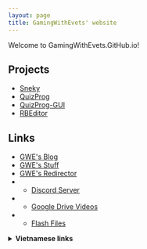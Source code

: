 ```yaml
---
layout: page
title: GamingWithEvets' website
---
```


Welcome to GamingWithEvets.GitHub.io!

## Projects
- [Sneky](https://github.com/gamingwithevets/sneky)
- [QuizProg](https://github.com/gamingwithevets/quizprog)
- [QuizProg-GUI](https://github.com/gamingwithevets/quizprog-gui)
- [RBEditor](https://github.com/gamingwithevets/rbeditor)

## Links
- [GWE's Blog](/blog)
- [GWE's Stuff](/stuff)
- [GWE's Redirector](/redirector)
- - [Discord Server](/redirector/discord.html)
- - [Google Drive Videos](/redirector/newvideos.html)
- - [Flash Files](/redirector/flashdl.html)

<details>
<summary><b>Vietnamese links</b></summary><br>
  <ul>
    <li><a href="/thu-vien-ma-tran">Thư Viện Ma Trận</a></li>
    <li><a href="/redirector/compform_vi.html">Cách Bạn Dùng Máy Tính + Về Gà rên ahhhhh</a></li>
    <li><a href="/thu-vien-ma-tran">Hỏi Ngu cho QuizProg</a></li>
  </ul>
</details>
